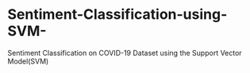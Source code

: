 # Sentiment-Classification-using-SVM-
Sentiment Classification on COVID-19 Dataset using the Support Vector Model(SVM)
